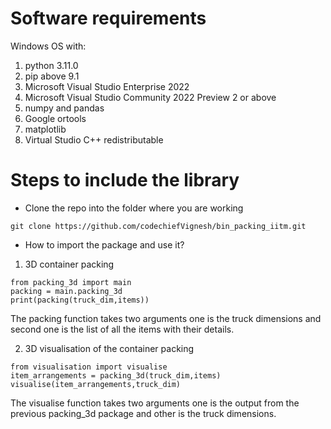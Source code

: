 # Software requirements
Windows OS with:

1. python 3.11.0
2. pip above 9.1
3. Microsoft Visual Studio Enterprise 2022
4. Microsoft Visual Studio Community 2022 Preview 2 or above
5. numpy and pandas
6. Google ortools
7. matplotlib
8. Virtual Studio C++ redistributable

# Steps to include the library

* Clone the repo into the folder where you are working
```
git clone https://github.com/codechiefVignesh/bin_packing_iitm.git
```
* How to import the package and use it?
1. 3D container packing
```
from packing_3d import main
packing = main.packing_3d
print(packing(truck_dim,items))
```
The packing function takes two arguments one is the truck dimensions 
and second one is the list of all the items with their details.

2. 3D visualisation of the container packing
```
from visualisation import visualise
item_arrangements = packing_3d(truck_dim,items)
visualise(item_arrangements,truck_dim)
```
The visualise function takes two arguments one is the output from the 
previous packing_3d package and other is the truck dimensions.